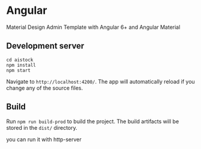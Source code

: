 # Angular
 
Material Design Admin Template with Angular 6+ and Angular Material
 
## Development server
	cd aistock
	npm install
	npm start

Navigate to `http://localhost:4200/`. The app will automatically reload if you change any of the source files.

## Build

Run `npm run build-prod` to build the project. The build artifacts will be stored in the `dist/` directory.

you can run it with http-server